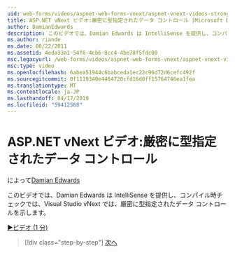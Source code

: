 ```yaml
---
uid: web-forms/videos/aspnet-web-forms-vnext/aspnet-vnext-videos-strongly-typed-data-controls
title: ASP.NET vNext ビデオ:厳密に型指定されたデータ コントロール |Microsoft Docs
author: DamianEdwards
description: このビデオでは、Damian Edwards は IntelliSense を提供し、コンパイル時チェックでは、Visual Studio vNext では、厳密に型指定されたデータ コントロールを示します。
ms.author: riande
ms.date: 08/22/2011
ms.assetid: 4eda33a1-54f8-4cb6-8cc4-4be78f5fdc00
msc.legacyurl: /web-forms/videos/aspnet-web-forms-vnext/aspnet-vnext-videos-strongly-typed-data-controls
msc.type: video
ms.openlocfilehash: 6abea51944c6babceda1ec22c96d72d6cefc492f
ms.sourcegitcommit: 0f1119340e4464720cfd16d0ff15764746ea1fea
ms.translationtype: MT
ms.contentlocale: ja-JP
ms.lasthandoff: 04/17/2019
ms.locfileid: "59412568"
---
```

# <a name="aspnet-vnext-videos-strongly-typed-data-controls"></a>ASP.NET vNext ビデオ:厳密に型指定されたデータ コントロール

によって[Damian Edwards](https://github.com/DamianEdwards)

このビデオでは、Damian Edwards は IntelliSense を提供し、コンパイル時チェックでは、Visual Studio vNext では、厳密に型指定されたデータ コントロールを示します。

[&#9654;ビデオ (1 分)](https://channel9.msdn.com/Blogs/ASP-NET-Site-Videos/aspnet-vnext-videos-strongly-typed-data-controls)

> [!div class="step-by-step"]
> [次へ](aspnet-vnext-videos-model-binding-part-1-selecting-data.md)
